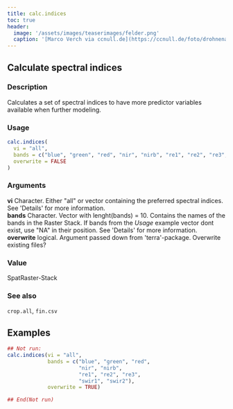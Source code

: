 ```yaml
---
title: calc.indices
toc: true
header:
  image: '/assets/images/teaserimages/felder.png'
  caption: '[Marco Verch via ccnull.de](https://ccnull.de/foto/drohnenaufnahme-von-landwirtschaftlichen-feldern-mit-geometrischen-mustern/1105470). [CC-BY 2.0](https://creativecommons.org/licenses/by/2.0/de/). Image cropped.'
---
```


## Calculate spectral indices

### Description
Calculates a set of spectral indices to have more predictor variables available when further modeling.

### Usage
```r
calc.indices(
  vi = "all",
  bands = c("blue", "green", "red", "nir", "nirb", "re1", "re2", "re3", "swir1", "swir2"),
  overwrite = FALSE
)
```

### Arguments
**vi**			Character. Either "all" or vector containing the preferred spectral indices. See 'Details' for more information.  
**bands**		Character. Vector with lenght(bands) = 10. Contains the names of the bands in the Raster Stack. If bands from the *Usage* example vector dont exist, use "NA" in their position. See 'Details' for more information.  
**overwrite**	logical. Argument passed down from 'terra'-package. Overwrite existing files?  

### Value
SpatRaster-Stack

### See also
`crop.all`, `fin.csv`

## Examples

```r
## Not run: 
calc.indices(vi = "all",
             bands = c("blue", "green", "red",
                       "nir", "nirb",
                       "re1", "re2", "re3",
                       "swir1", "swir2"),
             overwrite = TRUE)

## End(Not run)
```
